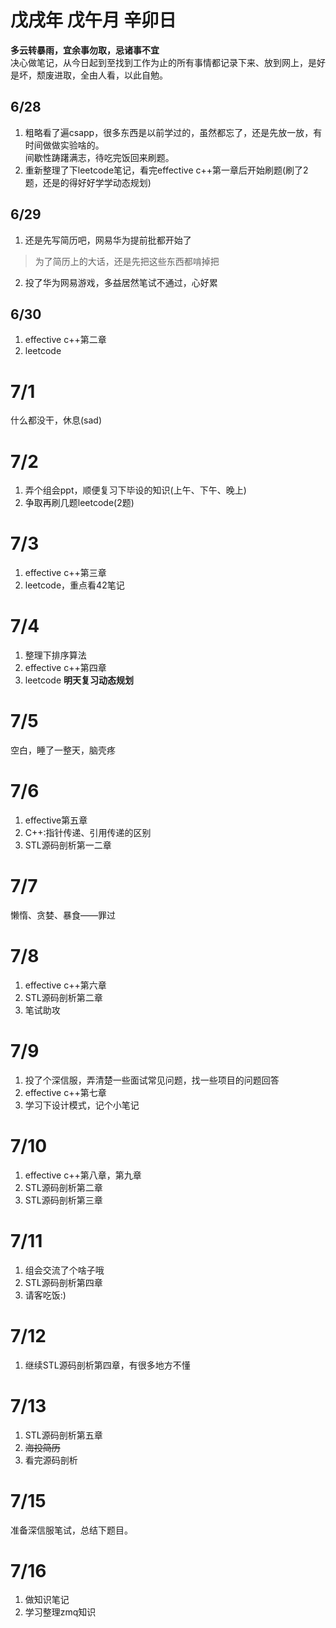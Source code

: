 # 戊戌年 戊午月 辛卯日
**多云转暴雨，宜余事勿取，忌诸事不宜**      
决心做笔记，从今日起到至找到工作为止的所有事情都记录下来、放到网上，是好是坏，颓废进取，全由人看，以此自勉。
## 6/28
1. 粗略看了遍csapp，很多东西是以前学过的，虽然都忘了，还是先放一放，有时间做做实验啥的。  
间歇性踌躇满志，待吃完饭回来刷题。  
2. 重新整理了下leetcode笔记，看完effective c++第一章后开始刷题(刷了2题，还是的得好好学学动态规划)
## 6/29
1. 还是先写简历吧，网易华为提前批都开始了
> 为了简历上的大话，还是先把这些东西都啃掉把
2. 投了华为网易游戏，多益居然笔试不通过，心好累
## 6/30
1. effective c++第二章
2. leetcode
# 7/1
什么都没干，休息(sad)
# 7/2
1. 弄个组会ppt，顺便复习下毕设的知识(上午、下午、晚上)
2. 争取再刷几题leetcode(2题)
# 7/3
1. effective c++第三章
2. leetcode，重点看42笔记
# 7/4
1. 整理下排序算法
2. effective c++第四章
3. leetcode
**明天复习动态规划**
# 7/5
空白，睡了一整天，脑壳疼
# 7/6
1. effective第五章
2. C++:指针传递、引用传递的区别
3. STL源码剖析第一二章
# 7/7
懒惰、贪婪、暴食——罪过
# 7/8
1. effective c++第六章
2. STL源码剖析第二章
3. 笔试助攻
# 7/9
1. 投了个深信服，弄清楚一些面试常见问题，找一些项目的问题回答
2. effective c++第七章
3. 学习下设计模式，记个小笔记
# 7/10
1. effective c++第八章，第九章
2. STL源码剖析第二章
3. STL源码剖析第三章
# 7/11
1. 组会交流了个啥子哦
2. STL源码剖析第四章
3. 请客吃饭:)
# 7/12
1. 继续STL源码剖析第四章，有很多地方不懂
# 7/13
1. STL源码剖析第五章
2. ~~海投简历~~
3. 看完源码剖析
# 7/15
准备深信服笔试，总结下题目。
# 7/16
1. 做知识笔记
2. 学习整理zmq知识